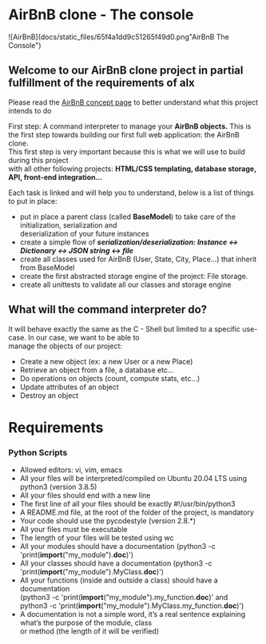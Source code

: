 # AirBnB clone - The console

![AirBnB](docs/static_files/65f4a1dd9c51265f49d0.png"AirBnB The Console")

## Welcome to our AirBnB clone project in partial fulfillment of the requirements of alx
Please read the [AirBnB concept page](https://intranet.alxswe.com/concepts/66) to better understand what this project intends to do

First step: A command interpreter to manage your **AirBnB objects.**
This is the first step towards building our first full web application: the AirBnB clone.<br>
This first step is very important because this is what we will use to build during this project<br>
with all other following projects: **HTML/CSS templating, database storage, API, front-end integration…**

Each task is linked and will help you to understand, below is a list of things to put in place:

- put in place a parent class (called **BaseModel**) to take care of the initialization, serialization and<br>
deserialization of your future instances
- create a simple flow of ***serialization/deserialization: Instance <-> Dictionary <-> JSON string <-> file***
- create all classes used for AirBnB (User, State, City, Place…) that inherit from BaseModel
- create the first abstracted storage engine of the project: File storage.
- create all unittests to validate all our classes and storage engine

## What will the command interpreter do?
It will behave exactly the same as the C - Shell but limited to a specific use-case. In our case, we want to be able to<br>
manage the objects of our project:

- Create a new object (ex: a new User or a new Place)
- Retrieve an object from a file, a database etc…
- Do operations on objects (count, compute stats, etc…)
- Update attributes of an object
- Destroy an object

# Requirements
### Python Scripts

- Allowed editors: vi, vim, emacs
- All your files will be interpreted/compiled on Ubuntu 20.04 LTS using python3 (version 3.8.5)
- All your files should end with a new line
- The first line of all your files should be exactly #!/usr/bin/python3
- A README.md file, at the root of the folder of the project, is mandatory
- Your code should use the pycodestyle (version 2.8.*)
- All your files must be executable
- The length of your files will be tested using wc
- All your modules should have a documentation (python3 -c 'print(__import__("my_module").__doc__)')
- All your classes should have a documentation (python3 -c 'print(__import__("my_module").MyClass.__doc__)')
- All your functions (inside and outside a class) should have a documentation <br>
(python3 -c 'print(__import__("my_module").my_function.__doc__)' and <br>
python3 -c 'print(__import__("my_module").MyClass.my_function.__doc__)')
- A documentation is not a simple word, it’s a real sentence explaining what’s the purpose of the module, class<br>
or method (the length of it will be verified)
